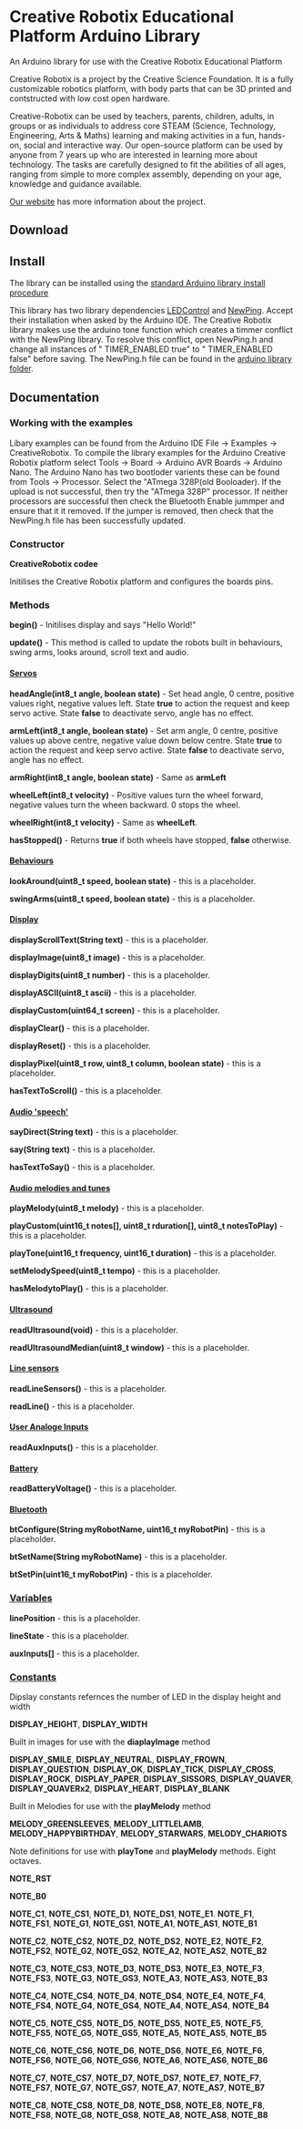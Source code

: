 # Creative Robotix Educational Platform Arduino Library
An Arduino library for use with the Creative Robotix Educational Platform

Creative Robotix is a project by the Creative Science Foundation.  It is a fully customizable
robotics platform, with body parts that can be 3D printed and contstructed with low cost open hardware.

Creative-Robotix can be used by teachers, parents, children, adults, in groups or as individuals to address core STEAM (Science, Technology, Engineering, Arts & Maths) learning and making activities in a fun, hands-on, social and interactive way.  Our open-source platform can be used by anyone from 7 years up who are interested in learning more about technology. The tasks are carefully designed to fit the abilities of all ages, ranging from simple to more complex assembly, depending on your age, knowledge and guidance available.

[Our website](https://creative-science.org/partnerships/creative-robotix/) has more information about the project. 

## Download

## Install 
The library can be installed using the [standard Arduino library install procedure](https://docs.arduino.cc/software/ide-v2/tutorials/ide-v2-installing-a-library)

This library has two library dependencies [LEDControl](https://www.arduino.cc/reference/en/libraries/ledcontrol/) and [NewPing](https://www.arduino.cc/reference/en/libraries/newping/).  Accept their installation when asked by the Arduino IDE.  The Creative Robotix library makes use the arduino tone function which creates a timmer conflict with the NewPing library.  To resolve this conflict, open NewPing.h and change all instances of " TIMER_ENABLED true" to " TIMER_ENABLED false" before saving.  The NewPing.h file can be found in the [arduino library folder](https://docs.arduino.cc/hacking/software/Libraries).

## Documentation


### Working with the examples

Libary examples can be found from the Arduino IDE File -> Examples -> CreativeRobotix.  To compile the library examples for the Arduino Creative Robotix platform select Tools -> Board -> Arduino AVR Boards -> Arduino Nano.  The Arduino Nano has two bootloder varients these can be found from Tools -> Processor.  Select the "ATmega 328P(old Booloader).  If the upload is not successful, then try the "ATmega 328P" processor.  If neither processors are successful then check the Bluetooth Enable jummper and ensure that it it removed.  If the jumper is removed, then check that the NewPing.h file has been successfully updated.

### Constructor

**CreativeRobotix codee**

Initilises the Creative Robotix platform and configures the boards pins.

### Methods

**begin()** - Initilises display and says "Hello World!"

**update()** - This method is called to update the robots built in behaviours, swing arms, looks around, scroll text and audio.

#### <ins>Servos</ins>
**headAngle(int8_t angle, boolean state)** - Set head angle, 0 centre, positive values right, negative values left.  State **true** to action the request and keep servo active.  State **false** to deactivate servo, angle has no effect. 

**armLeft(int8_t angle, boolean state)** - Set arm angle, 0 centre, positive values up above centre, negative value down below centre.  State **true** to action the request and keep servo active.  State **false** to deactivate servo, angle has no effect. 

**armRight(int8_t angle, boolean state)** - Same as **armLeft**

**wheelLeft(int8_t velocity)** - Positive values turn the wheel forward, negative values turn the wheen backward.  0 stops the wheel.

**wheelRight(int8_t velocity)** - Same as **wheelLeft**.

**hasStopped()** - Returns **true** if both wheels have stopped, **false** otherwise.
	
#### <ins>Behaviours</ins>
**lookAround(uint8_t speed, boolean state)** - this is a placeholder.

**swingArms(uint8_t speed, boolean state)** - this is a placeholder.

#### <ins>Display</ins>
**displayScrollText(String text)** - this is a placeholder.

**displayImage(uint8_t image)** - this is a placeholder.

**displayDigits(uint8_t number)** - this is a placeholder.

**displayASCII(uint8_t ascii)** - this is a placeholder.

**displayCustom(uint64_t screen)** - this is a placeholder.

**displayClear()** - this is a placeholder.

**displayReset()** - this is a placeholder.

**displayPixel(uint8_t row, uint8_t column, boolean state)** - this is a placeholder.

**hasTextToScroll()** - this is a placeholder.

#### <ins>Audio 'speech'</ins>
**sayDirect(String text)** - this is a placeholder.

**say(String text)** - this is a placeholder.

**hasTextToSay()** - this is a placeholder.

#### <ins>Audio melodies and tunes</ins>
**playMelody(uint8_t melody)** - this is a placeholder.

**playCustom(uint16_t notes[], uint8_t rduration[], uint8_t notesToPlay)** - this is a placeholder.

**playTone(uint16_t frequency, uint16_t duration)** - this is a placeholder.

**setMelodySpeed(uint8_t tempo)** - this is a placeholder.

**hasMelodytoPlay()** - this is a placeholder.

#### <ins>Ultrasound</ins>
**readUltrasound(void)** - this is a placeholder.

**readUltrasoundMedian(uint8_t window)** - this is a placeholder.

#### <ins>Line sensors</ins>
**readLineSensors()** - this is a placeholder.

**readLine()** - this is a placeholder.

#### <ins>User Analoge Inputs</ins>
**readAuxInputs()** - this is a placeholder.

#### <ins>Battery</ins>
**readBatteryVoltage()** - this is a placeholder.

#### <ins>Bluetooth</ins>
**btConfigure(String myRobotName, uint16_t myRobotPin)** - this is a placeholder.

**btSetName(String myRobotName)** - this is a placeholder.

**btSetPin(uint16_t myRobotPin)** - this is a placeholder.

### <ins>Variables</ins>
**linePosition** - this is a placeholder.

**lineState** - this is a placeholder.

**auxInputs[]** - this is a placeholder.

### <ins>Constants</ins>

Dipslay constants refernces the number of LED in the display height and width

**DISPLAY_HEIGHT**, **DISPLAY_WIDTH**

Built in images for use with the **diaplayImage** method

**DISPLAY_SMILE**, **DISPLAY_NEUTRAL**, **DISPLAY_FROWN**, **DISPLAY_QUESTION**, **DISPLAY_OK**, **DISPLAY_TICK**, **DISPLAY_CROSS**, **DISPLAY_ROCK**, **DISPLAY_PAPER**, **DISPLAY_SISSORS**, **DISPLAY_QUAVER**, **DISPLAY_QUAVERx2**, **DISPLAY_HEART**, **DISPLAY_BLANK**

Built in Melodies for use with the **playMelody** method 

**MELODY_GREENSLEEVES**, **MELODY_LITTLELAMB**, **MELODY_HAPPYBIRTHDAY**, **MELODY_STARWARS**, **MELODY_CHARIOTS**

Note definitions for use with **playTone** and **playMelody** methods.  Eight octaves.

**NOTE_RST**

**NOTE_B0**

**NOTE_C1**, **NOTE_CS1**, **NOTE_D1**, **NOTE_DS1**, **NOTE_E1**. **NOTE_F1**, **NOTE_FS1**, **NOTE_G1**, **NOTE_GS1**, **NOTE_A1**, **NOTE_AS1**, **NOTE_B1**

**NOTE_C2**, **NOTE_CS2**, **NOTE_D2**, **NOTE_DS2**, **NOTE_E2**, **NOTE_F2**, **NOTE_FS2**, **NOTE_G2**, **NOTE_GS2**, **NOTE_A2**, **NOTE_AS2**, **NOTE_B2**

**NOTE_C3**, **NOTE_CS3**, **NOTE_D3**, **NOTE_DS3**, **NOTE_E3**, **NOTE_F3**, **NOTE_FS3**, **NOTE_G3**, **NOTE_GS3**, **NOTE_A3**, **NOTE_AS3**, **NOTE_B3**

**NOTE_C4**, **NOTE_CS4**, **NOTE_D4**, **NOTE_DS4**, **NOTE_E4**, **NOTE_F4**, **NOTE_FS4**, **NOTE_G4**, **NOTE_GS4**, **NOTE_A4**, **NOTE_AS4**, **NOTE_B4**

**NOTE_C5**, **NOTE_CS5**, **NOTE_D5**, **NOTE_DS5**, **NOTE_E5**, **NOTE_F5**, **NOTE_FS5**, **NOTE_G5**, **NOTE_GS5**, **NOTE_A5**, **NOTE_AS5**, **NOTE_B5**

**NOTE_C6**, **NOTE_CS6**, **NOTE_D6**, **NOTE_DS6**, **NOTE_E6**, **NOTE_F6**, **NOTE_FS6**, **NOTE_G6**, **NOTE_GS6**, **NOTE_A6**, **NOTE_AS6**, **NOTE_B6**

**NOTE_C7**, **NOTE_CS7**, **NOTE_D7**, **NOTE_DS7**, **NOTE_E7**, **NOTE_F7**, **NOTE_FS7**, **NOTE_G7**, **NOTE_GS7**, **NOTE_A7**, **NOTE_AS7**, **NOTE_B7**

**NOTE_C8**, **NOTE_CS8**, **NOTE_D8**, **NOTE_DS8**, **NOTE_E8**, **NOTE_F8**, **NOTE_FS8**, **NOTE_G8**, **NOTE_GS8**, **NOTE_A8**, **NOTE_AS8**, **NOTE_B8**
